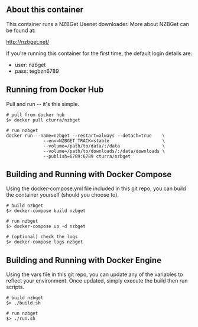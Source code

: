 About this container
---
This container runs a NZBGet Usenet downloader. More about NZBGet can be found at:

  http://nzbget.net/


If you're running this container for the first time, the default login details are:

 * user: nzbget
 * pass: tegbzn6789


Running from Docker Hub
---
Pull and run -- it's this simple.

```
# pull from docker hub
$> docker pull cturra/nzbget

# run nzbget
docker run --name=nzbget --restart=always --detach=true    \
              --env=NZBGET_TRACK=stable                    \
              --volume=/path/to/data/:/data                \
              --volume=/path/to/downloads/:/data/downloads \
              --publish=6789:6789 cturra/nzbget
```

Building and Running with Docker Compose
---
Using the docker-compose.yml file included in this git repo, you can build the container yourself (should you choose to).

```
# build nzbget
$> docker-compose build nzbget

# run nzbget
$> docker-compose up -d nzbget

# (optional) check the logs
$> docker-compose logs nzbget
```

Building and Running with Docker Engine
---
Using the vars file in this git repo, you can update any of the variables to reflect your environment. Once updated, simply execute the build then run scripts.

```
# build nzbget
$> ./build.sh

# run nzbget
$> ./run.sh
```
